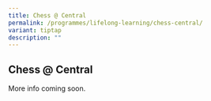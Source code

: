 ```yaml
---
title: Chess @ Central
permalink: /programmes/lifelong-learning/chess-central/
variant: tiptap
description: ""
---
```

<h2>Chess @ Central</h2>
<p></p>
<p>More info coming soon.</p>